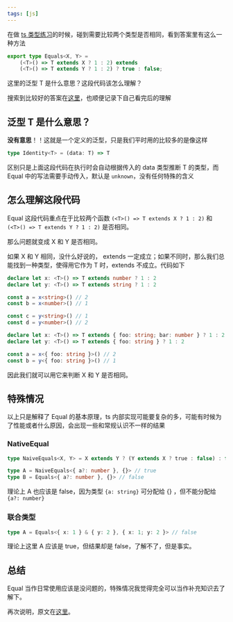 ```yaml
---
tags: [js]
---
```


在做 [ts 类型练习](https://typehero.dev/explore)的时候，碰到需要比较两个类型是否相同，看到答案里有这么一种方法

<!-- prettier-ignore -->
```ts
export type Equals<X, Y> =
    (<T>() => T extends X ? 1 : 2) extends
    (<T>() => T extends Y ? 1 : 2) ? true : false;
```

这里的泛型 T 是什么意思？这段代码该怎么理解？

搜索到比较好的答案在[这里](https://stackoverflow.com/questions/68961864/how-does-the-equals-work-in-typescript)，也顺便记录下自己看完后的理解

## 泛型 T 是什么意思？

**没有意思**！！这就是一个定义的泛型，只是我们平时用的比较多的是像这样

```ts
type Identity<T> = (data: T) => T
```

区别只是上面这段代码在执行时会自动根据传入的 data 类型推断 T 的类型，而 Equal 中的写法需要手动传入，默认是 `unknown`，没有任何特殊的含义

## 怎么理解这段代码

Equal 这段代码重点在于比较两个函数 `(<T>() => T extends X ? 1 : 2)` 和 `(<T>() => T extends Y ? 1 : 2)` 是否相同。

那么问题就变成 X 和 Y 是否相同。

如果 X 和 Y 相同，没什么好说的， extends 一定成立；如果不同时，那么我们总能找到一种类型，使得用它作为 T 时，extends 不成立。代码如下

```ts
declare let x: <T>() => T extends number ? 1 : 2
declare let y: <T>() => T extends string ? 1 : 2

const a = x<string>() // 2
const b = x<number>() // 1

const c = y<string>() // 1
const d = y<number>() // 2
```

```ts
declare let x: <T>() => T extends { foo: string; bar: number } ? 1 : 2
declare let y: <T>() => T extends { foo: string } ? 1 : 2

const a = x<{ foo: string }>() // 2
const b = y<{ foo: string }>() // 1
```

因此我们就可以用它来判断 X 和 Y 是否相同。

## 特殊情况

以上只是解释了 Equal 的基本原理，ts 内部实现可能要复杂的多，可能有时候为了性能或者什么原因，会出现一些和常规认识不一样的结果

### NativeEqual

```ts
type NaiveEquals<X, Y> = X extends Y ? (Y extends X ? true : false) : false

type A = NaiveEquals<{ a?: number }, {}> // true
type B = Equals<{ a?: number }, {}> // false
```

理论上 A 也应该是 false，因为类型 `{a: string}` 可分配给 {} ，但不能分配给 `{a?: number}`

### 联合类型

```ts
type A = Equals<{ x: 1 } & { y: 2 }, { x: 1; y: 2 }> // false
```

理论上这里 A 应该是 true，但结果却是 false，了解不了，但是事实。

## 总结

Equal 当作日常使用应该是没问题的，特殊情况我觉得完全可以当作补充知识去了解下。

再次说明，原文在[这里](https://stackoverflow.com/questions/68961864/how-does-the-equals-work-in-typescript)。

